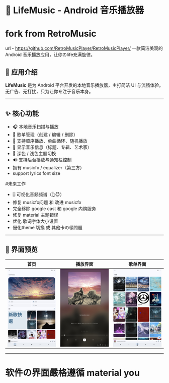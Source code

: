 # 🎵 LifeMusic - Android 音乐播放器
# fork from RetroMusic
 url - https://github.com/RetroMusicPlayer/RetroMusicPlayer/
一款简洁美观的 Android 音乐播放应用，让你のlife充满旋律。


## 📱 应用介绍

**LifeMusic** 是为 Android 平台开发的本地音乐播放器，主打简洁 UI 与流畅体验。无广告、无打扰，只为让你专注于音乐本身。

---

## ✨ 核心功能

- 🎧 本地音乐扫描与播放
- 📁 歌单管理（创建 / 编辑 / 删除）
- 🔁 支持顺序播放、单曲循环、随机播放
- 🎼 显示音乐信息（标题、专辑、艺术家）
- 🌙 深色 / 浅色主题切换
- 🔊 支持后台播放与通知栏控制
- 拥有 musicfx / equalizer（第三方）
- support lyrics font size

#未来工作
- 🎚️ 可视化音频频谱（👆😈）
- 修复 musicfx问题 和 改进 musicfx
- 完全移除 google cast 和 google 内购服务
- 修复 material 主题错误
- 优化 歌词字体大小设置
- 優化theme 切換 或 其他卡の頓問題
---

## 📸 界面预览

| 首页 | 播放界面 | 歌单界面 |
|------|----------|----------|
| ![](screenShot/home.png) | ![](screenShot/player.png) | ![](screenShot/list.png) |

---
# 软件の界面嚴格遵循 material you
